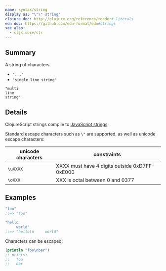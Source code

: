 ```yaml
---
name: syntax/string
display as: "\"\" string"
clojure doc: http://clojure.org/reference/reader#_literals
edn doc: https://github.com/edn-format/edn#strings
see also:
  - cljs.core/str
---
```


## Summary

A string of characters.

- `"..."`
- `"single line string"`

```
"multi
line
string"
```

## Details

ClojureScript strings compile to [JavaScript strings].

[JavaScript strings]:https://developer.mozilla.org/en-US/docs/Web/JavaScript/Reference/Global_Objects/String

Standard escape characters such as `\"` are supported, as well as unicode
escape characters:

| unicode characters  | constraints                                   |
|---------------------|-----------------------------------------------|
| `\uXXXX`            | XXXX must have 4 digits outside 0xD7FF-0xE000 |
| `\oXXX`             | XXX is octal between 0 and 0377               |

## Examples

```clj
"foo"
;;=> "foo"

"hello
     world"
;;=> "hello\n     world"
```

Characters can be escaped:

```clj
(println "foo\nbar")
;; prints:
;;   foo
;;   bar
```
